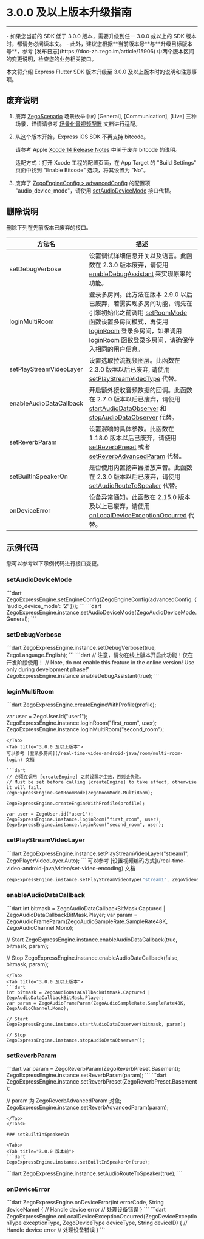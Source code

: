 # 3.0.0 及以上版本升级指南

---

<Warning title="注意">
- 如果您当前的 SDK 低于 3.0.0 版本，需要升级到任一 3.0.0 或以上的 SDK 版本时，都请务必阅读本文。
- 此外，建议您根据**当前版本号**与**升级目标版本号**，参考 [发布日志](https://doc-zh.zego.im/article/15906) 中两个版本区间的变更说明，检查您的业务相关接口。
</Warning>

本文将介绍 Express Flutter SDK 版本升级至 3.0.0 及以上版本时的说明和注意事项。

## 废弃说明

1. 废弃 [ZegoScenario](https://doc-zh.zego.im/unique-api/express-video-sdk/zh/dart_flutter/zego_express_engine/ZegoScenario.html) 场景枚举中的 [General], [Communication], [Live] 三种场景，详情请参考 [场景化音视频配置](https://doc-zh.zego.im/article/16879) 文档进行适配。

2. 从这个版本开始，Express iOS SDK 不再支持 bitcode。

    请参考 Apple [Xcode 14 Release Notes](https://developer.apple.com/documentation/xcode-release-notes/xcode-14-release-notes#Deprecations) 中关于废弃 bitcode 的说明。

    适配方式：打开 Xcode 工程的配置页面，在 App Target 的 "Build Settings" 页面中找到 "Enable Bitcode" 选项，将其设置为 "No"。

3. 废弃了 [ZegoEngineConfig > advancedConfig](https://doc-zh.zego.im/unique-api/express-video-sdk/zh/dart_flutter/zego_express_engine/ZegoEngineConfig/advancedConfig.html) 的配置项 "audio_device_mode"，请使用 [setAudioDeviceMode](https://doc-zh.zego.im/unique-api/express-video-sdk/zh/dart_flutter/zego_express_engine/ZegoExpressEngineDevice/setAudioDeviceMode.html) 接口代替。

## 删除说明

删除下列在先前版本已废弃的接口。

方法名 | 描述 |
--- | --- |
setDebugVerbose | 设置调试详细信息开关以及语言。此函数在 2.3.0 版本废弃，请使用 [enableDebugAssistant](https://doc-zh.zego.im/unique-api/express-video-sdk/zh/dart_flutter/zego_express_engine/ZegoExpressEngine/enableDebugAssistant.html) 来实现原来的功能。
loginMultiRoom | 登录多房间。此方法在版本 2.9.0 以后已废弃，若需实现多房间功能，请先在引擎初始化之前调用 [setRoomMode](https://doc-zh.zego.im/unique-api/express-video-sdk/zh/dart_flutter/zego_express_engine/ZegoExpressEngine/setRoomMode.html) 函数设置多房间模式，再使用 [loginRoom](https://doc-zh.zego.im/unique-api/express-video-sdk/zh/dart_flutter/zego_express_engine/ZegoExpressEngineRoom/loginRoom.html) 登录多房间，如果调用 [loginRoom](https://doc-zh.zego.im/unique-api/express-video-sdk/zh/dart_flutter/zego_express_engine/ZegoExpressEngineRoom/loginRoom.html) 函数登录多房间，请确保传入相同的用户信息。
setPlayStreamVideoLayer | 设置选取拉流视频图层。此函数在 2.3.0 版本以后已废弃, 请使用 [setPlayStreamVideoType](https://doc-zh.zego.im/unique-api/express-video-sdk/zh/dart_flutter/zego_express_engine/ZegoExpressEnginePlayer/setPlayStreamVideoType.html) 代替。
enableAudioDataCallback | 开启额外接收音频数据的回调。此函数在 2.7.0 版本以后已废弃，请使用 [startAudioDataObserver](https://doc-zh.zego.im/unique-api/express-video-sdk/zh/dart_flutter/zego_express_engine/ZegoExpressEngineCustomAudioIO/startAudioDataObserver.html) 和 [stopAudioDataObserver](https://doc-zh.zego.im/unique-api/express-video-sdk/zh/dart_flutter/zego_express_engine/ZegoExpressEngineCustomAudioIO/stopAudioDataObserver.html) 代替。
setReverbParam | 设置混响的具体参数。此函数在 1.18.0 版本以后已废弃，请使用 [setReverbPreset](https://doc-zh.zego.im/unique-api/express-video-sdk/zh/dart_flutter/zego_express_engine/ZegoExpressEnginePreprocess/setReverbPreset.html) 或者 [setReverbAdvancedParam](https://doc-zh.zego.im/unique-api/express-video-sdk/zh/dart_flutter/zego_express_engine/ZegoExpressEnginePreprocess/setReverbAdvancedParam.html) 代替。
setBuiltInSpeakerOn | 是否使用内置扬声器播放声音。此函数在 2.3.0 版本以后已废弃，请使用 [setAudioRouteToSpeaker](https://doc-zh.zego.im/unique-api/express-video-sdk/zh/dart_flutter/zego_express_engine/ZegoExpressEngineDevice/setAudioRouteToSpeaker.html) 代替。
onDeviceError | 设备异常通知。此函数在 2.15.0 版本及以上已废弃，请使用 [onLocalDeviceExceptionOccurred](https://doc-zh.zego.im/unique-api/express-video-sdk/zh/dart_flutter/zego_express_engine/ZegoExpressEngine/onLocalDeviceExceptionOccurred.html) 代替。

## 示例代码

您可以参考以下示例代码进行接口变更。

### setAudioDeviceMode

<Tabs>
<Tab title="3.0.0 版本前">
```dart
ZegoExpressEngine.setEngineConfig(ZegoEngineConfig(advancedConfig: { 'audio_device_mode': '2' }));
```
</Tab>
<Tab title="3.0.0 及以上版本">
```dart
ZegoExpressEngine.instance.setAudioDeviceMode(ZegoAudioDeviceMode.General);
```
</Tab>
</Tabs>

### setDebugVerbose

<Tabs>
<Tab title="3.0.0 版本前">
```dart
ZegoExpressEngine.instance.setDebugVerbose(true, ZegoLanguage.English);
```
</Tab>
<Tab title="3.0.0 及以上版本">
```dart
// 注意，请勿在线上版本开启此功能！仅在开发阶段使用！
// Note, do not enable this feature in the online version! Use only during development phase!"
ZegoExpressEngine.instance.enableDebugAssistant(true);
```
</Tab>
</Tabs>

### loginMultiRoom

<Tabs>
<Tab title="3.0.0 版本前">
```dart
ZegoExpressEngine.createEngineWithProfile(profile);

var user = ZegoUser.id("user1");
ZegoExpressEngine.instance.loginRoom("first_room", user);
ZegoExpressEngine.instance.loginMultiRoom("second_room");
```
</Tab>
<Tab title="3.0.0 及以上版本">
可以参考 [登录多房间](/real-time-video-android-java/room/multi-room-login) 文档

```dart
// 必须在调用 [createEngine] 之前设置才生效，否则会失败。
// Must be set before calling [createEngine] to take effect, otherwise it will fail.
ZegoExpressEngine.setRoomMode(ZegoRoomMode.MultiRoom);

ZegoExpressEngine.createEngineWithProfile(profile);

var user = ZegoUser.id("user1");
ZegoExpressEngine.instance.loginRoom("first_room", user);
ZegoExpressEngine.instance.loginRoom("second_room", user);
```
</Tab>
</Tabs>

### setPlayStreamVideoLayer

<Tabs>
<Tab title="3.0.0 版本前">
```dart
ZegoExpressEngine.instance.setPlayStreamVideoLayer("stream1", ZegoPlayerVideoLayer.Auto);
```
</Tab>
<Tab title="3.0.0 及以上版本">
可以参考 [设置视频编码方式](/real-time-video-android-java/video/set-video-encoding) 文档

```dart
ZegoExpressEngine.instance.setPlayStreamVideoType("stream1", ZegoVideoStreamType.Default);
```
</Tab>
</Tabs>

### enableAudioDataCallback

<Tabs>
<Tab title="3.0.0 版本前">
```dart
int bitmask = ZegoAudioDataCallbackBitMask.Captured | ZegoAudioDataCallbackBitMask.Player;
var param = ZegoAudioFrameParam(ZegoAudioSampleRate.SampleRate48K, ZegoAudioChannel.Mono);

// Start
ZegoExpressEngine.instance.enableAudioDataCallback(true, bitmask, param);

// Stop
ZegoExpressEngine.instance.enableAudioDataCallback(false, bitmask, param);
```
</Tab>
<Tab title="3.0.0 及以上版本">
```dart
int bitmask = ZegoAudioDataCallbackBitMask.Captured | ZegoAudioDataCallbackBitMask.Player;
var param = ZegoAudioFrameParam(ZegoAudioSampleRate.SampleRate48K, ZegoAudioChannel.Mono);

// Start
ZegoExpressEngine.instance.startAudioDataObserver(bitmask, param);

// Stop
ZegoExpressEngine.instance.stopAudioDataObserver();
```
</Tab>
</Tabs>

### setReverbParam

<Tabs>
<Tab title="3.0.0 版本前">
```dart
var param = ZegoReverbParam(ZegoReverbPreset.Basement);
ZegoExpressEngine.instance.setReverbParam(param);
```
</Tab>
<Tab title="3.0.0 及以上版本">
```dart
ZegoExpressEngine.instance.setReverbPreset(ZegoReverbPreset.Basement);

// param 为 ZegoReverbAdvancedParam 对象;
ZegoExpressEngine.instance.setReverbAdvancedParam(param);
```
</Tab>
</Tabs>

### setBuiltInSpeakerOn

<Tabs>
<Tab title="3.0.0 版本前">
```dart
ZegoExpressEngine.instance.setBuiltInSpeakerOn(true);
```
</Tab>
<Tab title="3.0.0 及以上版本">
```dart
ZegoExpressEngine.instance.setAudioRouteToSpeaker(true);
```
</Tab>
</Tabs>

### onDeviceError

<Tabs>
<Tab title="3.0.0 版本前">
```dart
ZegoExpressEngine.onDeviceError(int errorCode, String deviceName) {
    // Handle device error
    // 处理设备错误
}
```
</Tab>
<Tab title="3.0.0 及以上版本">
```dart
ZegoExpressEngine.onLocalDeviceExceptionOccurred(ZegoDeviceExceptionType exceptionType, ZegoDeviceType deviceType, String deviceID) {
    // Handle device error
    // 处理设备错误
}
```
</Tab>
</Tabs>

<Content />

